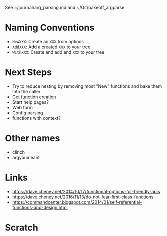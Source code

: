 See ~/journal/arg_parsing.md and ~/Git/bakeoff_argparse

# Naming Conventions

- `NewXXX`: Create an `XXX` from options
- `AddXXX`: Add a created `XXX` to your tree
- `WithXXX`: Create and add and `XXX` to your tree

# Next Steps

- Try to reduce nesting by removing most "New" functions and bake them into the caller
- Get function creation
- Start help pages?
- Web form
- Config parsing
- functions with context?

# Other names

- clinch
- argyoumeant

# Links

- https://dave.cheney.net/2014/10/17/functional-options-for-friendly-apis
- https://dave.cheney.net/2016/11/13/do-not-fear-first-class-functions
- https://commandcenter.blogspot.com/2014/01/self-referential-functions-and-design.html

# Scratch

